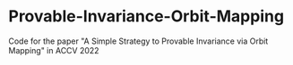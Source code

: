 # Provable-Invariance-Orbit-Mapping

Code for the paper "A Simple Strategy to Provable Invariance via Orbit Mapping" in ACCV 2022
